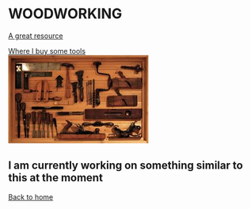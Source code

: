 # WOODWORKING  
[A great resource](https://www.finewoodworking.com/#)  








[Where I buy some tools](https://www.lie-nielsen.com)  
![wood](woodworking.png)  


## I am currently working on something similar to this at the moment  












[Back to home](index.md)  


